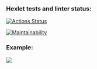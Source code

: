 

### Hexlet tests and linter status:
[![Actions Status](https://github.com/Konstantin-GIT/java-project-61/workflows/hexlet-check/badge.svg)](https://github.com/Konstantin-GIT/java-project-61/actions)

[![Maintainability](https://api.codeclimate.com/v1/badges/40b901158b904c6d7a1f/maintainability)](https://codeclimate.com/github/Konstantin-GIT/java-project-61/maintainability)

### Example:

<a href="https://asciinema.org/a/zQJsEAbaaT2vroNH1Od6N54U2" target="_blank"><img src="https://asciinema.org/a/iE0n1lAAVmNDzfuJyHC6ifqba.svg" /></a>

